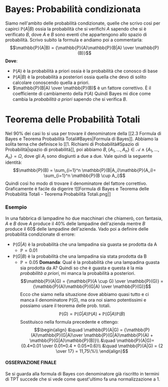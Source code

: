 # Bayes: Probabilità condizionata
Siamo nell'ambito delle probabilità condizionate, quelle che scrivo così per capirci $\mathbb{P}(A|B)$ ossia la probabilità che si verifichi $A$ sapendo che si è verificato $B$, dove $A$ e $B$ sono eventi che appartengono allo spazio di probabilità. Scrivo subito la formula e andiamo poi a commentarla: $$\mathbb{P}(A|B) = {\mathbb{P}(A)\mathbb{P}(B|A) \over \mathbb{P}(B)}$$**Dove**: 
- $\mathbb{P}(A)$ è la probabilità a priori ossia è la probabilità che conosco di base
- $\mathbb{P}(A|B)$ è la probabilità a posteriori ossia quella che devo di solito calcolare conoscendo quella a priori. 
- $\mathbb{P}(B|A) \over \mathbb{P}(B)$ è un fattore correttivo. È il coefficiente di cambiamento della $\mathbb{P}(A)$
Quindi Bayes mi dice come cambia la *probabilità a priori* sapendo che si verifica $B$.

# Teorema delle Probabilità Totali
Nel 90% dei casi lo si usa per trovare il denominatore della [[2.3 Formula di Bayes e Teorema Probabilità Totali#Bayes|Formula di Bayes]]. Abbiamo la solita terna che definisce lo [[1. Richiami di Probabilità#Spazio di Probabilità|spazio di probabilità]], poi abbiamo $B, \{A_1, ..., A_n\} \in \mathcal{A} \land \{A_1, ..., A_n\} = \Omega$, dove gli $A_i$ sono disgiunti a due a due. Vale quindi la seguente identità: $$\mathbb{P}(B) = \sum_{i=1}^n \mathbb{P}(B|A_i)\mathbb{P}(A_i)= \sum_{i=1}^n \mathbb{P}(B \cup A_i)$$Quindi così ho modo di trovare il denominatore del fattore correttivo. 
Graficamente è facile da digerire ![[Formula di Bayes e Teorema delle Probabilità Totali - Teorema Probabilità Totali.png]]
### Esempio
In una fabbrica di lampadine ho due macchinari che chiamerò, con fantasia, $A$ e $B$ dove $A$ produce il 40% delle lampadine dell'azienda mentre $B$ produce il 60$ delle lampadine dell'azienda. Vado poi a definire delle probabilità condizionate di errore:
- $\mathbb{P}(G|A)$ è la probabilità che una lampadina sia guasta se prodotta da A
	- $\mathbb{P} = 0.01$
- $\mathbb{P}(G|B)$ è la probabilità che una lampadina sia stata prodotta da B
	- $\mathbb{P} = 0.05$
**Domanda**: Qual è la probabilità che una lampadina guasta sia prodotta da A? Quindi so che è guasta e questa è la mia *probabilità a priori*, mi manca la probabilità a posteriori. $$\mathbb{P}(A|G) = {\mathbb{P}(A \cup G) \over \mathbb{P}(G)} = {\mathbb{P}(A)\mathbb{P}(G|A) \over \mathbb{P}(G)}$$Ecco che siamo nella situazione dove abbiamo quasi tutto e ci manca il denominatore $\mathbb{P}(G)$, ma ora noi siamo potentissimi e possiamo usare il teorema delle prob. totali. $$\mathbb{P}(G) = \mathbb{P}(G|A)\mathbb{P}(A) + \mathbb{P}(G|A)\mathbb{P}(B)$$Sostituisco nella formula precedente e ottengo: $$\begin{align}
&\quad \mathbb{P}(A|G) = {\mathbb{P}(A)\mathbb{P}(G|A)\over \mathbb{P}(G|A)\mathbb{P}(A) + \mathbb{P}(G|A)\mathbb{P}(B)}\\ 
&\quad \mathbb{P}(A|G)= {0.4*0.01 \over 0.01*0.4 + 0.05*0.6}\\
&\quad \mathbb{P}(A|G) = {2 \over 17} = 11,75\%\\
\end{align}$$ 
#### OSSERVAZIONE FINALE
Se si guarda alla formula di Bayes con denominatore già riscritto in termini di TPT succede che si vede come quest'ultimo fa una normalizzazione a 1.  
  
